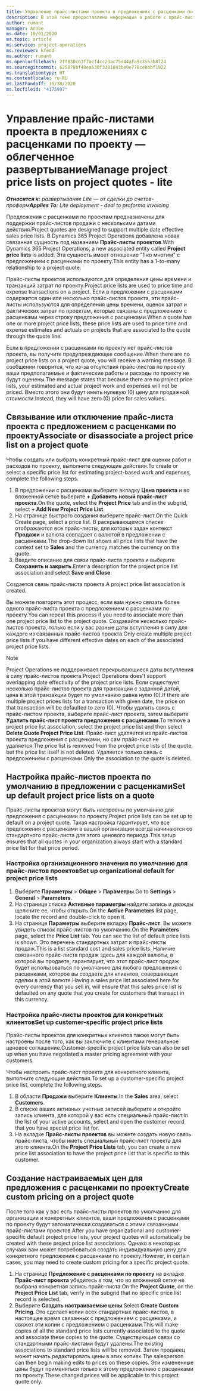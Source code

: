 ```yaml
---
title: Управление прайс-листами проекта в предложениях с расценками по проекту — облегченное развертывание
description: В этой теме предоставлена информация о работе с прайс-листами проекта в предложениях с расценками. (Sales)
author: rumant
manager: Annbe
ms.date: 10/01/2020
ms.topic: article
ms.service: project-operations
ms.reviewer: kfend
ms.author: rumant
ms.openlocfilehash: 2ff830c63f7acf4cc23ac75d44afa9c3553b8724
ms.sourcegitcommit: 625878bf48ea530f3381843be0e778cebbbf1922
ms.translationtype: HT
ms.contentlocale: ru-RU
ms.lasthandoff: 10/30/2020
ms.locfileid: "4175997"
---
```

# <a name="manage-project-price-lists-on-project-quotes---lite"></a><span data-ttu-id="1f2da-104">Управление прайс-листами проекта в предложениях с расценками по проекту — облегченное развертывание</span><span class="sxs-lookup"><span data-stu-id="1f2da-104">Manage project price lists on project quotes - lite</span></span>

<span data-ttu-id="1f2da-105">_**Относится к:** развертывание Lite — от сделки до счетов-проформ_</span><span class="sxs-lookup"><span data-stu-id="1f2da-105">_**Applies To:** Lite deployment - deal to proforma invoicing_</span></span>

<span data-ttu-id="1f2da-106">Предложения с расценками по проектам предназначены для поддержки прайс-листов продажи с несколькими датами действия.</span><span class="sxs-lookup"><span data-stu-id="1f2da-106">Project quotes are designed to support multiple date effective sales price lists.</span></span> <span data-ttu-id="1f2da-107">В Dynamics 365 Project Operations добавлена новая связанная сущность под названием **Прайс-листы проектов**.</span><span class="sxs-lookup"><span data-stu-id="1f2da-107">With Dynamics 365 Project Operations, a new associated entity called **Project price lists** is added.</span></span> <span data-ttu-id="1f2da-108">Эта сущность имеет отношение "1 ко многим" с предложением с расценками по проекту.</span><span class="sxs-lookup"><span data-stu-id="1f2da-108">This entity has a 1-to-many relationship to a project quote.</span></span>

<span data-ttu-id="1f2da-109">Прайс-листы проектов используются для определения цены времени и транзакций затрат по проекту.</span><span class="sxs-lookup"><span data-stu-id="1f2da-109">Project price lists are used to price time and expense transactions on a project.</span></span> <span data-ttu-id="1f2da-110">Если в предложении с расценками содержится один или несколько прайс-листов проекта, эти прайс-листы используются для определения цены времени, оценок затрат и фактических затрат по проектам, которые связаны с предложением с расценками через строку предложения с расценками.</span><span class="sxs-lookup"><span data-stu-id="1f2da-110">When a quote has one or more project price lists, these price lists are used to price time and expense estimates and actuals on projects that are associated to the quote through the quote line.</span></span>

<span data-ttu-id="1f2da-111">Если в предложении с расценками по проекту нет прайс-листов проекта, вы получите предупреждающее сообщение.</span><span class="sxs-lookup"><span data-stu-id="1f2da-111">When there are no project price lists on a project quote, you will receive a warning message.</span></span> <span data-ttu-id="1f2da-112">В сообщении говорится, что из-за отсутствия прайс-листов по проекту ваши предполагаемые и фактические работы и расходы по проекту не будут оценены.</span><span class="sxs-lookup"><span data-stu-id="1f2da-112">The message states that because there are no project price lists, your estimated and actual project work and expenses will not be priced.</span></span> <span data-ttu-id="1f2da-113">Вместо этого они будут иметь нулевую (0) цену для продажной стоимости.</span><span class="sxs-lookup"><span data-stu-id="1f2da-113">Instead, they will have zero (0) price for sales values.</span></span>

## <a name="associate-or-disassociate-a-project-price-list-on-a-project-quote"></a><span data-ttu-id="1f2da-114">Связывание или отключение прайс-листа проекта с предложением с расценками по проекту</span><span class="sxs-lookup"><span data-stu-id="1f2da-114">Associate or disassociate a project price list on a project quote</span></span>

<span data-ttu-id="1f2da-115">Чтобы создать или выбрать конкретный прайс-лист для оценки работ и расходов по проекту, выполните следующие действия.</span><span class="sxs-lookup"><span data-stu-id="1f2da-115">To create or select a specific price list for estimating project-based work and expenses, complete the following steps.</span></span>

1. <span data-ttu-id="1f2da-116">В предложении с расценками выберите вкладку **Цена проекта** и во вложенной сетке выберите **+ Добавить новый прайс-лист проекта**.</span><span class="sxs-lookup"><span data-stu-id="1f2da-116">On the quote, select the **Project Price** tab and in the subgrid, select **+ Add New Project Price List**.</span></span>
2. <span data-ttu-id="1f2da-117">На странице быстрого создания выберите прайс-лист.</span><span class="sxs-lookup"><span data-stu-id="1f2da-117">On the Quick Create page, select a price list.</span></span> <span data-ttu-id="1f2da-118">В раскрывающемся списке отображаются все прайс-листы, для которых задан контекст **Продажи** и валюта совпадает с валютой в предложении с расценками.</span><span class="sxs-lookup"><span data-stu-id="1f2da-118">The drop-down list shows all price lists that have the context set to **Sales** and the currency matches the currency on the quote.</span></span>
4. <span data-ttu-id="1f2da-119">Введите описание для связи прайс-листа проекта и выберите **Сохранить и закрыть**.</span><span class="sxs-lookup"><span data-stu-id="1f2da-119">Enter a description for the project price list association and select **Save and Close**.</span></span>

<span data-ttu-id="1f2da-120">Создается связь прайс-листа проекта.</span><span class="sxs-lookup"><span data-stu-id="1f2da-120">A project price list association is created.</span></span>

<span data-ttu-id="1f2da-121">Вы можете повторить этот процесс, если вам нужно связать более одного прайс-листа проекта с предложением с расценками по проекту.</span><span class="sxs-lookup"><span data-stu-id="1f2da-121">You can repeat this process if you need to associate more than one project price list to the project quote.</span></span> <span data-ttu-id="1f2da-122">Создавайте несколько прайс-листов проекта, только если у вас разные даты вступления в силу для каждого из связанных прайс-листов проекта.</span><span class="sxs-lookup"><span data-stu-id="1f2da-122">Only create multiple project price lists if you have different effective dates on each of the associated project price lists.</span></span>

> [!NOTE]
> <span data-ttu-id="1f2da-123">Project Operations не поддерживает перекрывающиеся даты вступления в силу прайс-листов проекта.</span><span class="sxs-lookup"><span data-stu-id="1f2da-123">Project Operations does't support overlapping date effectivity of the project price lists.</span></span> <span data-ttu-id="1f2da-124">Если существует несколько прайс-листов проекта для транзакции с заданной датой, цена в этой транзакции будет по умолчанию равна нулю (0).</span><span class="sxs-lookup"><span data-stu-id="1f2da-124">If there are multiple project prices lists for a transaction with given date, the price on that transaction will be defaulted to zero (0).</span></span>
<span data-ttu-id="1f2da-125">Чтобы удалить связь с прайс-листом проекта, выберите прайс-лист проекта, затем выберите **Удалить прайс-лист проекта предложения с расценками**.</span><span class="sxs-lookup"><span data-stu-id="1f2da-125">To remove a project price list association, select the project price list and then select **Delete Quote Project Price List**.</span></span> <span data-ttu-id="1f2da-126">Прайс-лист удаляется из прайс-листов проекта предложения с расценками, но сам прайс-лист не удаляется.</span><span class="sxs-lookup"><span data-stu-id="1f2da-126">The price list is removed from the project price lists of the quote, but the price list itself is not deleted.</span></span> <span data-ttu-id="1f2da-127">Удаляется только связь с предложением с расценками.</span><span class="sxs-lookup"><span data-stu-id="1f2da-127">Only the association to the quote is deleted.</span></span>

## <a name="set-up-default-project-price-lists-on-a-quote"></a><span data-ttu-id="1f2da-128">Настройка прайс-листов проекта по умолчанию в предложении с расценками</span><span class="sxs-lookup"><span data-stu-id="1f2da-128">Set up default project price lists on a quote</span></span>

<span data-ttu-id="1f2da-129">Прайс-листы проектов могут быть настроены по умолчанию для предложения с расценками по проекту.</span><span class="sxs-lookup"><span data-stu-id="1f2da-129">Project price lists can be set up to default on a project quote.</span></span> <span data-ttu-id="1f2da-130">Такая настройка гарантирует, что все предложения с расценками в вашей организации всегда начинаются со стандартного прайс-листа для этого ценового периода.</span><span class="sxs-lookup"><span data-stu-id="1f2da-130">This setup ensures that all quotes in your organization always start with a standard price list for that price period.</span></span>

### <a name="set-up-organizational-default-for-project-price-lists"></a><span data-ttu-id="1f2da-131">Настройка организационного значения по умолчанию для прайс-листов проектов</span><span class="sxs-lookup"><span data-stu-id="1f2da-131">Set up organizational default for project price lists</span></span>

1. <span data-ttu-id="1f2da-132">Выберите **Параметры** > **Общее** > **Параметры**.</span><span class="sxs-lookup"><span data-stu-id="1f2da-132">Go to **Settings** > **General** > **Parameters**.</span></span>
2. <span data-ttu-id="1f2da-133">На странице списка **Активные параметры** найдите запись и дважды щелкните ее, чтобы открыть.</span><span class="sxs-lookup"><span data-stu-id="1f2da-133">On the **Active Parameters** list page, locate the record and double-click to open it.</span></span> 
3. <span data-ttu-id="1f2da-134">На странице **Параметры** выберите вкладку **Прайс-лист**. Вы можете увидеть список прайс-листов по умолчанию.</span><span class="sxs-lookup"><span data-stu-id="1f2da-134">On the **Parameters** page, select the **Price List** tab. You can see the list of default price lists is shown.</span></span> <span data-ttu-id="1f2da-135">Это перечень стандартных затрат и прайс-листы продаж.</span><span class="sxs-lookup"><span data-stu-id="1f2da-135">This is a list standard cost and sales price lists.</span></span> <span data-ttu-id="1f2da-136">Наличие связанного прайс-листа продаж здесь для каждой валюты, в которой вы продаете, гарантирует, что этот прайс-лист продаж будет использоваться по умолчанию для любого предложения с расценками, которое вы создаете для клиентов, совершающих сделки в этой валюте.</span><span class="sxs-lookup"><span data-stu-id="1f2da-136">Having a sales price list associated here for every currency that you sell in, will ensure that this sales price list is defaulted on any quote that you create for customers that transact in this currency.</span></span>

### <a name="set-up-customer-specific-project-price-lists"></a><span data-ttu-id="1f2da-137">Настройка прайс-листы проектов для конкретных клиентов</span><span class="sxs-lookup"><span data-stu-id="1f2da-137">Set up customer-specific project price lists</span></span>

<span data-ttu-id="1f2da-138">Прайс-листы проектов для конкретных клиентов также могут быть настроены после того, как вы заключите с клиентами генеральное ценовое соглашение.</span><span class="sxs-lookup"><span data-stu-id="1f2da-138">Customer-specific project price lists can also be set up when you have negotiated a master pricing agreement with your customers.</span></span>

<span data-ttu-id="1f2da-139">Чтобы настроить прайс-лист проекта для конкретного клиента, выполните следующие действия.</span><span class="sxs-lookup"><span data-stu-id="1f2da-139">To set up a customer-specific project price list, complete the following steps.</span></span>

1. <span data-ttu-id="1f2da-140">В области **Продажи** выберите **Клиенты**.</span><span class="sxs-lookup"><span data-stu-id="1f2da-140">In the **Sales** area, select **Customers**.</span></span>
2. <span data-ttu-id="1f2da-141">В списке ваших активных учетных записей выберите и откройте запись клиента, для которой у вас есть специальный прайс-лист.</span><span class="sxs-lookup"><span data-stu-id="1f2da-141">In the list of your active accounts, select and open the customer record that you have special price list for.</span></span>
3. <span data-ttu-id="1f2da-142">На вкладке **Прайс-листы проектов** вы можете создать новую связь прайс-листа, чтобы иметь специальный прайс-лист проекта для этого клиента.</span><span class="sxs-lookup"><span data-stu-id="1f2da-142">On the **Project Price Lists** tab, you can create a new price list association to have the project price list that is specific to this customer.</span></span>

## <a name="create-custom-pricing-on-a-project-quote"></a><span data-ttu-id="1f2da-143">Создание настраиваемых цен для предложения с расценками по проекту</span><span class="sxs-lookup"><span data-stu-id="1f2da-143">Create custom pricing on a project quote</span></span>

<span data-ttu-id="1f2da-144">После того как у вас есть прайс-листы проектов по умолчанию для организации и конкретных клиентов, ваши предложения с расценками по проекту будут автоматически создаваться с этими связанными прайс-листами проектов.</span><span class="sxs-lookup"><span data-stu-id="1f2da-144">After you have organizational and customer-specific default project price lists, your project quotes will automatically be created with these project price list associations.</span></span> <span data-ttu-id="1f2da-145">Однако в некоторых случаях вам может потребоваться создать индивидуальную цену для конкретного предложения с расценками по проекту.</span><span class="sxs-lookup"><span data-stu-id="1f2da-145">However, in certain cases, you may need to create custom pricing for a specific project quote.</span></span> 

1. <span data-ttu-id="1f2da-146">На странице **Предложение с расценками по проекту** на вкладке **Прайс-лист проекта** убедитесь в том, что во вложенной сетке не выбрана конкретная запись прайс-листа.</span><span class="sxs-lookup"><span data-stu-id="1f2da-146">On the **Project Quote**, on the **Project Price List** tab, verify in the subgrid that no specific price list record is selected.</span></span>
2. <span data-ttu-id="1f2da-147">Выберите **Создать настраиваемые цены**.</span><span class="sxs-lookup"><span data-stu-id="1f2da-147">Select **Create Custom Pricing**.</span></span> <span data-ttu-id="1f2da-148">Это сделает копии всех стандартных прайс-листов, в настоящее время связанных с предложением с расценками, и свяжет эти копии с предложением с расценками.</span><span class="sxs-lookup"><span data-stu-id="1f2da-148">This will make copies of all the standard price lists currently associated to the quote and associate these copies to the quote.</span></span> <span data-ttu-id="1f2da-149">Существующие связи со стандартными прайс-листами будут удалены.</span><span class="sxs-lookup"><span data-stu-id="1f2da-149">The existing associations to standard price lists will be removed.</span></span> <span data-ttu-id="1f2da-150">Затем продавец может начать редактировать цены в этих копиях.</span><span class="sxs-lookup"><span data-stu-id="1f2da-150">The salesperson can then begin making edits to prices on these copies.</span></span> <span data-ttu-id="1f2da-151">Эти измененные цены будут применяться только к этому предложению с расценками по проекту.</span><span class="sxs-lookup"><span data-stu-id="1f2da-151">These changed prices will be applicable to this project quote only.</span></span>
